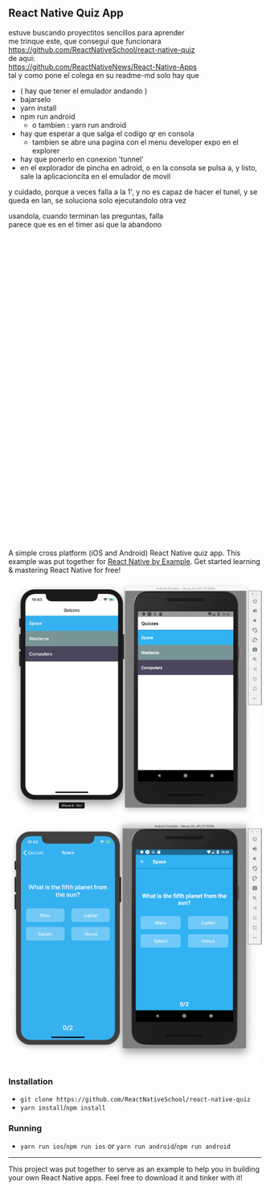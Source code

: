 ## React Native Quiz App

estuve buscando proyectitos sencillos para aprender
<br>me trinque este, que consegui que funcionara
<br>https://github.com/ReactNativeSchool/react-native-quiz
<br>de aqui:
<br>https://github.com/ReactNativeNews/React-Native-Apps
<br>tal y como pone el colega en su readme-md solo hay que 
- ( hay que tener el emulador andando )
- bajarselo
- yarn install
- npm run android
  - o tambien : yarn run android 
- hay que esperar a que salga el codigo qr en consola
  - tambien se abre una pagina con el menu developer expo en el explorer
- hay que ponerlo en conexion 'tunnel'
- en el explorador de pincha en adroid, o en la consola se pulsa a, y listo, sale la aplicacioncita en el emulador de movil

y cuidado, porque a veces falla a la 1', y no es capaz de hacer el tunel, y se queda en lan, se soluciona solo ejecutandolo otra vez



usandola, cuando terminan las preguntas, falla  
parece que es en el timer 
asi que la abandono
 
 
 




<br>
<br>
<br>
<br>
<br>
<br>
<br>
<br>
<br>
<br>
<br>
<br>
<br>




<br>

























<br><br><br><br><br><br><br>
<br><br><br><br><br><br><br>
<br><br><br><br><br><br><br>

A simple cross platform (iOS and Android) React Native quiz app. This example was put together for [React Native by Example](https://www.reactnativebyexample.com/). Get started learning & mastering React Native for free!

![Index Screen](./assets/index.png)
![Quiz Screen](./assets/quiz.png)

### Installation

- `git clone https://github.com/ReactNativeSchool/react-native-quiz`
- `yarn install`/`npm install`

### Running

- `yarn run ios`/`npm run ios` or `yarn run android`/`npm run android`

---

This project was put together to serve as an example to help you in building your own React Native apps. Feel free to download it and tinker with it!
